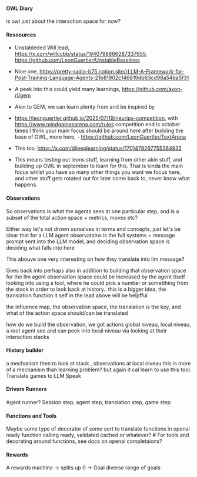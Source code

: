 #### OWL Diary

is owl just about the interaction space for now?

#### Resoources

- Unstableded Will lead, https://x.com/willccbb/status/1940798666287337655, https://github.com/LeonGuertler/UnstableBaselines
- Nice one, https://pretty-radio-b75.notion.site/rLLM-A-Framework-for-Post-Training-Language-Agents-21b81902c146819db63cd98a54ba5f31
- A peek into this could yield many learnings, https://github.com/axon-rl/gem
- Akin to GEM, we can learn plenty from and be inspired by
- https://leonguertler.github.io/2025/07/19/neurips-competition, with https://www.mindgamesarena.com/rules competition end is october
  times I think your main focus should be around here after building the base of OWL, more here, - https://github.com/LeonGuertler/TextArena
- This too, https://x.com/dileeplearning/status/1701478267755384935

- This means testing out leons stuff, learning from other akin stuff, and building up OWL in september to learn for this. That is kinda the main
  focus whilst you have so many other things you want we focus here, and other stuff gets rotated out for later come back to, never know what happens.

#### Observations

So observations is what the agents sees at one particular step, and is a subset of the total action space + metrics, moves etc?

Either way let's not drown ourselves in terms and concepts, just let's be clear that for a LLM agent
observatoins is the full systems + message prompt sent into the LLM model, and deciding observation space is
deciding what falls into here

This abouve one very interesting on how they translate into llm message?

Goes back into perhaps also in addition to building that observation space for the llm agent observation space could be increased by the agent itself looking into using a tool, where he could pick a number or sometthing from the stack in order to look back at history.. this is a bigger idea, the translation function it self in the lead above will be helpfful

the influence map, the observation space, the translation is the key, and what of the action space should/can be translated

how do we build the observation, we got actions global niveau, local niveau, a root agent see and can peek into local niveau via looking at their interaction stacks

#### History builder

a mechanism then to look at stack , observations at local niveau
this is more of a mechanism than learning problem? but again it cal learn to use this tool.
Translate games to LLM Speak

#### Drivers Runners

Agent runner?
Session step, agent step, translation step, game step

#### Functions and Tools

Maybe some type of decorator of some sort to translate functions in openai ready function calling ready, validated cached or whatever? # For tools and decorating around functions, see docs on openai completaions?

#### Rewards

A rewards machine -> splits up 0 -> Goal
diverse range of goals
